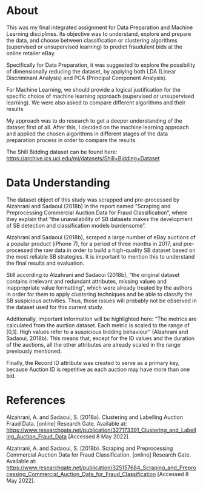 # About

This was my final integrated assignment for Data Preparation and Machine Learning disciplines. Its objective was to understand, explore and prepare the data, and choose between classification or clustering algorithms (supervised or unsupervised learning) to predict fraudulent bids at the online retailer eBay.

Specifically for Data Preparation, it was suggested to explore the possibility of dimensionally reducing the dataset, by applying both LDA (Linear Discriminant Analysis) and PCA (Principal Component Analysis).

For Machine Learning, we should provide a logical justification for the specific choice of machine learning approach (supervised or unsupervised learning). We were also asked to compare different algorithms and their results.

My approach was to do research to get a deeper understanding of the dataset first of all. After this, I decided on the machine learning approach and applied the chosen algorithms in different stages of the data preparation process in order to compare the results.

The Shill Bidding dataset can be found here:
https://archive.ics.uci.edu/ml/datasets/Shill+Bidding+Dataset

# Data Understanding

The dataset object of this study was scrapped and pre-processed by Alzahrani and Sadaoui (2018b) in the report named “Scraping and Preprocessing Commercial Auction Data for Fraud Classification”, where they explain that “the unavailability of SB datasets makes the development of SB detection and classification models burdensome”.

Alzahrani and Sadaoui (2018b), scraped a large number of eBay auctions of a popular product (iPhone 7), for a period of three months in 2017, and pre-processed the raw data in order to build a high-quality SB dataset based on the most reliable SB strategies. It is important to mention this to understand the final results and evaluation.

Still according to Alzahrani and Sadaoui (2018b), “the original dataset contains irrelevant and redundant attributes, missing values and inappropriate value formatting”, which were already treated by the authors in order for them to apply clustering techniques and be able to classify the SB suspicious activities. Thus, those issues will probably not be observed in the dataset used for this current study.

Additionally, important information will be highlighted here: “The metrics are calculated from the auction dataset. Each metric is scaled to the range of [0,1]. High values refer to a suspicious bidding behaviour” (Alzahrani and Sadaoui, 2018b). This means that, except for the ID values and the duration of the auctions, all the other attributes are already scaled in the range previously mentioned.

Finally, the Record ID attribute was created to serve as a primary key, because Auction ID is repetitive as each auction may have more than one bid.

# References

Alzahrani, A. and Sadaoui, S. (2018a). Clustering and Labelling Auction Fraud Data. [online] Research Gate. Available at: https://www.researchgate.net/publication/327173391_Clustering_and_Labelling_Auction_Fraud_Data [Accessed 8 May 2022].

Alzahrani, A. and Sadaoui, S. (2018b). Scraping and Preprocessing Commercial Auction Data for Fraud Classification. [online] Research Gate. Available at: https://www.researchgate.net/publication/325157684_Scraping_and_Preprocessing_Commercial_Auction_Data_for_Fraud_Classification [Accessed 8 May 2022].
